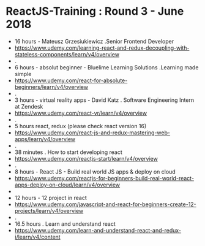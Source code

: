 # ReactJS-Training  : Round 3 - June 2018

- 16 hours - Mateusz Grzesiukiewicz  .Senior Frontend Developer
- https://www.udemy.com/learning-react-and-redux-decoupling-with-stateless-components/learn/v4/overview
- .
-  6 hours - absolut beginner - Bluelime Learning Solutions .Learning made simple
- https://www.udemy.com/react-for-absolute-beginners/learn/v4/overview
- .
-  3 hours - virtual reality apps - David Katz . Software Engineering Intern at Zendesk
-  https://www.udemy.com/react-vr/learn/v4/overview
- .
-  5 hours react, redux (please check react version 16)
-  https://www.udemy.com/react-js-and-redux-mastering-web-apps/learn/v4/overview
- .
- 38 minutes . How to start developing react
-  https://www.udemy.com/reactjs-start/learn/v4/overview
- .
- 8 hours - React JS - Build real world JS apps & deploy on cloud
- https://www.udemy.com/reactjs-for-beginners-build-real-world-react-apps-deploy-on-cloud/learn/v4/overview
- 
- 12 hours - 12 project in react
- https://www.udemy.com/javascript-and-react-for-beginners-create-12-projects/learn/v4/overview
- .
- 16.5 hours . Learn and understand react
- https://www.udemy.com/learn-and-understand-react-and-redux-i/learn/v4/content
